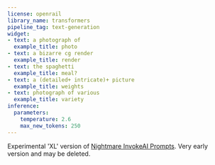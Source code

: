 ```yaml
---
license: openrail
library_name: transformers
pipeline_tag: text-generation
widget:
- text: a photograph of
  example_title: photo
- text: a bizarre cg render
  example_title: render
- text: the spaghetti
  example_title: meal?
- text: a (detailed+ intricate)+ picture
  example_title: weights
- text: photograph of various
  example_title: variety
inference:
  parameters:
    temperature: 2.6
    max_new_tokens: 250
---
```

Experimental 'XL' version of [Nightmare InvokeAI Prompts](https://huggingface.co/cactusfriend/nightmare-invokeai-prompts). Very early version and may be deleted.